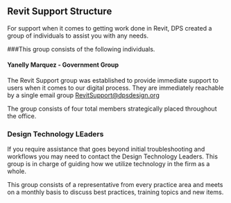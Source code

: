 ## Revit Support Structure

For support when it comes to getting work done in Revit, DPS created a group of individuals to assist you with any needs.

###This group consists of the following individuals.

#### Yanelly Marquez - Government Group

The Revit Support group was established to provide immediate support to users when it comes to our digital process. They are immediately reachable by a single email group RevitSupport@dpsdesign.org

The group consists of four total members strategically placed throughout the office.

### Design Technology LEaders

If you require assistance that goes beyond initial troubleshooting and workflows you may need to contact the Design Technology Leaders. This group is in charge of guiding how we utilize technology in the firm as a whole.

This group consists of a representative from every practice area and meets on a monthly basis to discuss best practices, training topics and new items.
